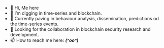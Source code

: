 - 👋 Hi, Me here
- 👀 I’m digging in time-series and blockchain.
- 🌱 Currently paving in behaviour analysis, dissemination, predictions od the time-series events. 
- 💞️ Looking for the collaboration in blockchain security research and development.
- 📫 How to reach me here: ___(^oo^)___

<!---
skasman/skasman is a ✨ special ✨ repository because its `README.md` (this file) appears on your GitHub profile.
You can click the Preview link to take a look at your changes.
--->
